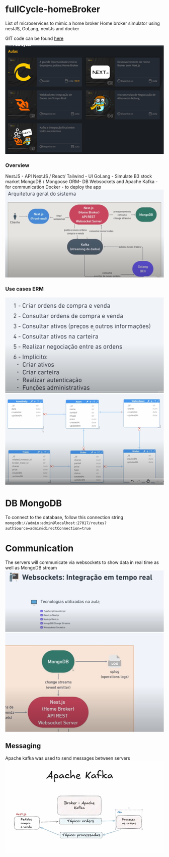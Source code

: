 # fullCycle-homeBroker
List of microservices to mimic a home broker
Home broker simulator using nestJS, GoLang, nextJs and docker

GIT code can be found [here](https://github.com/devfullcycle/imersao21)

![01-overview.png](images/01-overview.png)

### Overview
NestJS - API
NextJS / React/ Tailwind - UI
GoLang - Simulate B3 stock market
MongoDB / Mongoose ORM- DB
Websockets and Apache Kafka - for communication
Docker - to deploy the app
![02-architetura.png](images/02-architetura.png)

### Use cases ERM
![use cases.png](images/03-useCases.png)
![04-erm.png](images/04-erm.png)

# DB MongoDB
To connect to the database, follow this connection string
`mongodb://admin:admin@localhost:27017/routes?authSource=admin&directConnection=true`

# Communication
The servers will communicate via websockets to show data in real time as well as MongoDB stream
![websockets.png](images/05-websockets.png)
![mongoStream.png](images/06-mongoDBStream.png)

## Messaging
Apache kafka was used to send messages between servers
![kafka.png](images/07-kafka.png)
